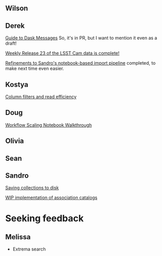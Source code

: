 ## Wilson

## Derek

[Guide to Dask
Messages](https://github.com/astronomy-commons/lsdb/pull/944) So, it's
in PR, but I want to mention it even as a draft!

[Weekly Release 23 of the LSST Cam data is
complete!](https://data.lsdb.io/rubin#w_2025_23/object_collection)

[Refinements to Sandro's notebook-based import
pipeline](https://github.com/lsst-sitcom/linccf/pull/10) completed, to
make next time even easier.

## Kostya

[Column filters and read efficiency](./column-filter)

## Doug

[Workflow Scaling Notebook Walkthrough](https://docs.lsdb.io/en/latest/tutorials/pre_executed/scaling_workflows.html)

## Olivia

## Sean

## Sandro

[Saving collections to disk](./write_catalog.ipynb)

[WIP implementation of association catalogs](./association_catalogs.ipynb)

# Seeking feedback

## Melissa

- Extrema search
